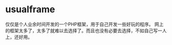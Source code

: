 usualframe
==========
仅仅是个人业余时间开发的一个PHP框架，用于自己开发一些好玩的程序。
网上的框架太多了，太多了就难以去选择了。而且也没有必要去选择，不如自己写一人上，还好用。